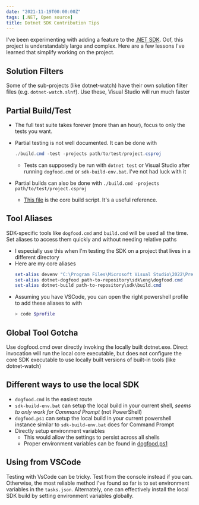 ```yaml
---
date: "2021-11-19T00:00:00Z"
tags: [.NET, Open source]
title: Dotnet SDK Contribution Tips
---
```


I've been experimenting with adding a feature to the [.NET SDK](https://github.com/dotnet/sdk). Oof, this project is understandably large and complex.
Here are a few lessons I've learned that simplify working on the project.
<!--more-->


## Solution Filters
Some of the sub-projects (like dotnet-watch) have their own solution filter files (e.g. `dotnet-watch.slnf`). Use these, Visual Studio will run much faster

## Partial Build/Test
- The full test suite takes forever (more than an hour), focus to only the tests you want.

- Partial testing is not well documented. It can be done with 
  ```ps1
  ./build.cmd -test -projects path/to/test/project.csproj
  ```
  - Tests can supposedly be run with `dotnet test` or Visual Studio after running `dogfood.cmd` or `sdk-build-env.bat`. I've not had luck with it
  
- Partial builds can also be done with `./build.cmd -projects path/to/test/project.csproj`
  - [This file](https://github.com/dotnet/sdk/blob/main/eng/common/build.sh) is the core build script. It's a useful reference. 
  


## Tool Aliases
SDK-specific tools like `dogfood.cmd` and `build.cmd` will be used all the time. Set aliases to access them quickly and without needing relative paths
  - I especially use this when I'm testing the SDK on a project that lives in a different directory
  - Here are my core aliases
    ```ps1
    set-alias devenv "C:\Program Files\Microsoft Visual Studio\2022\Preview\Common7\IDE\devenv.exe"
    set-alias dotnet-dogfood path-to-repository\sdk\eng\dogfood.cmd
    set-alias dotnet-build path-to-repository\sdk\build.cmd
    ```
  - Assuming you have VSCode, you can open the right powershell profile to add these aliases to with
    ```ps1
    > code $profile
    ```

## Global Tool Gotcha
Use dogfood.cmd over directly invoking the locally built dotnet.exe. Direct invocation will run the local core executable, but does not configure the core SDK executable to use locally built versions of built-in tools (like dotnet-watch)

## Different ways to use the local SDK
  - `dogfood.cmd` is the easiest route
  - `sdk-build-env.bat` can setup the local build in your current shell, *seems to only work for Command Prompt* (not PowerShell)
  - `dogfood.ps1` can setup the local build in your current powershell instance similar to `sdk-build-env.bat` does for Command Prompt
  - Directly setup environment variables
    - This would allow the settings to persist across all shells
    - Proper environment variables can be found in [dogfood.ps1](https://github.com/dotnet/sdk/blob/main/eng/dogfood.ps1)


## Using from VSCode

Testing with VsCode can be tricky. Test from the console instead if you can. Otherwise, the most reliable method I've found so far is to set environment variables in the `tasks.json`. Alternately, one can effectively install the local SDK build by setting environment variables globally.



<!-- 
build and test tools are a separate project https://github.com/dotnet/arcade

Update: it looks like you can use Visual Studio and the dotnet sdk to test and debug if you match the version explicitly required via global.json
 -->
